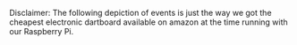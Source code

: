 Disclaimer: The following depiction of events is just the way we got the cheapest electronic dartboard available on amazon at the time running with our Raspberry Pi.
